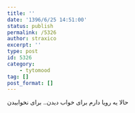 ```yaml
---
title: ''
date: '1396/6/25 14:51:00'
status: publish
permalink: /5326
author: straxico
excerpt: ''
type: post
id: 5326
category:
    - tytomood
tag: []
post_format: []
---
```

حالا یه رویا دارم برای خواب دیدن‌.. برای نخوابیدن